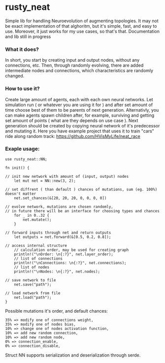 # rusty_neat
Simple lib for handling Neuroevolution of augmenting topologies.
It may not be exact implementation of that alghoritm, but it's simple, fast, and easy to use. Moreover, it just works for my use cases, so that's that.
Documentation and lib still in progress

### What it does?
In short, you start by creating input and output nodes, without any connections, etc.
Then, through randomly evolving, there are added intermediate nodes and connections, which characteristics are randomly changed.

### How to use it?
Create large amount of agents, each with each own neural networks. Let simulation run ( or whatever you are using it for ) and after set amount of time choose best of them to be parents of next generation.
Alternativly, you can make agents spawn children after, for example, surviving and getting set amount of points ( what are they depends on use case ).
Next generation should be created by copying neural network of it's predecessor and mutating it.
Here you have example project that uses it to train "cars" ride along random track: https://github.com/HVisMyLife/neat_race

### Exaple usage:
    
    use rusty_neat::NN;

    fn init() {

    // init new network with amount of (input, output) nodes
        let mut net = NN::new(3, 2);

    // set diffrent ( than default ) chances of mutations, sum (eg. 100%) doesn't matter
        net.set_chances(&[20, 20, 20, 0, 0, 0, 0])

    // evolve network, mutations are chosen randomly,
    // in future there will be an interface for choosing types and chances
        for _ in 0..32 {
            net.mutate();
        }
    
    // forward inputs through net and return outputs
        let outputs = net.forward(&[0.5, 0.2, 0.8]);

    // access internal structure
        // calculation order, may be used for creating graph
        println!("\nOrder: \n{:?}", net.layer_order);
        // list of connections
        println!("\nConnections: \n{:?}", net.connections);
        // list of nodes
        println!("\nNodes: \n{:?}", net.nodes);

    // save network to file
        net.save("path");

    // load network from file
        net.load("path");
    }

Possible mutations it's order, and default chances:

    35% => modify one of connections weight,
    35% => modify one of nodes bias,
    10% => change one of nodes activation function,
    10% => add new random connection,
    10% => add new random node,
    0% => connection_enable,
    0% => connection_disable,

Struct NN supports serialization and deserialization through serde.
